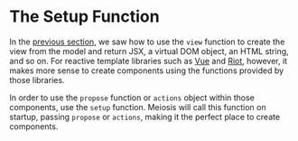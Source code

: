 # The Setup Function

In the [previous section](creating_the_view.md), we saw how to use the `view` function to create the view from the model and return JSX, a virtual DOM object, an HTML string, and so on. For reactive template libraries such as [Vue](http://vuejs.org) and [Riot](http://riotjs.com), however, it makes more sense to create components using the functions provided by those libraries.

In order to use the `propose` function or `actions` object within those components, use the `setup` function. Meiosis will call this function on startup, passing `propose` or `actions`, making it the perfect place to create components.
